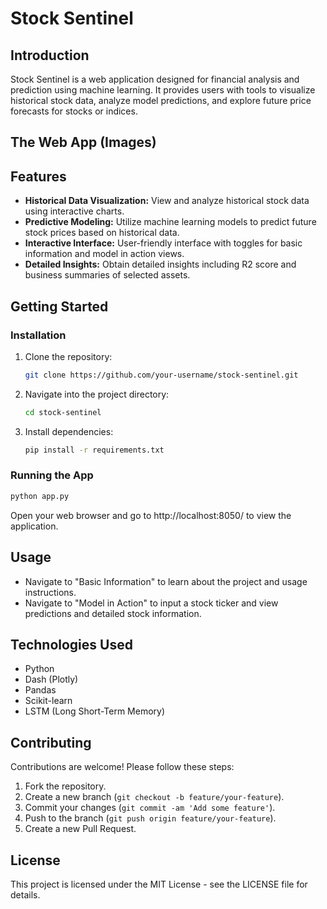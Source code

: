 

# Stock Sentinel

## Introduction
Stock Sentinel is a web application designed for financial analysis and prediction using machine learning. It provides users with tools to visualize historical stock data, analyze model predictions, and explore future price forecasts for stocks or indices.

## The Web App (Images)


## Features
- **Historical Data Visualization:** View and analyze historical stock data using interactive charts.
- **Predictive Modeling:** Utilize machine learning models to predict future stock prices based on historical data.
- **Interactive Interface:** User-friendly interface with toggles for basic information and model in action views.
- **Detailed Insights:** Obtain detailed insights including R2 score and business summaries of selected assets.

## Getting Started
### Installation
1. Clone the repository:
   ```bash
   git clone https://github.com/your-username/stock-sentinel.git
   ```
2. Navigate into the project directory:
   ```bash
   cd stock-sentinel
   ```
3. Install dependencies:
   ```bash
   pip install -r requirements.txt
   ```

### Running the App
```bash
python app.py
```
Open your web browser and go to http://localhost:8050/ to view the application.

## Usage
- Navigate to "Basic Information" to learn about the project and usage instructions.
- Navigate to "Model in Action" to input a stock ticker and view predictions and detailed stock information.

## Technologies Used
- Python
- Dash (Plotly)
- Pandas
- Scikit-learn
- LSTM (Long Short-Term Memory)

## Contributing
Contributions are welcome! Please follow these steps:
1. Fork the repository.
2. Create a new branch (`git checkout -b feature/your-feature`).
3. Commit your changes (`git commit -am 'Add some feature'`).
4. Push to the branch (`git push origin feature/your-feature`).
5. Create a new Pull Request.

## License
This project is licensed under the MIT License - see the LICENSE file for details.



